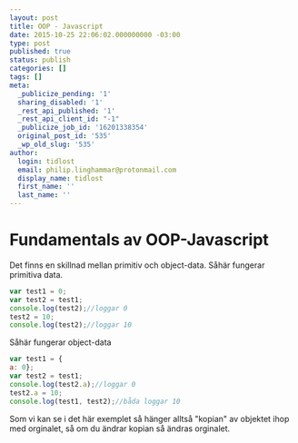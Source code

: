 ```yaml
---
layout: post
title: OOP - Javascript
date: 2015-10-25 22:06:02.000000000 -03:00
type: post
published: true
status: publish
categories: []
tags: []
meta:
  _publicize_pending: '1'
  sharing_disabled: '1'
  _rest_api_published: '1'
  _rest_api_client_id: "-1"
  _publicize_job_id: '16201338354'
  original_post_id: '535'
  _wp_old_slug: '535'
author:
  login: tidlost
  email: philip.linghammar@protonmail.com
  display_name: tidlost
  first_name: ''
  last_name: ''
---
```


# Fundamentals av OOP-Javascript
Det finns en skillnad mellan primitiv och object-data.
Såhär fungerar primitiva data.

```javascript
var test1 = 0;
var test2 = test1;
console.log(test2);//loggar 0
test2 = 10;
console.log(test2);//loggar 10
```

Såhär fungerar object-data

```javascript
var test1 = {
a: 0};
var test2 = test1;
console.log(test2.a);//loggar 0
test2.a = 10;
console.log(test1, test2);//båda loggar 10
```

Som vi kan se i det här exemplet så hänger alltså "kopian" av objektet ihop med orginalet, så om du ändrar kopian så ändras orginalet.
